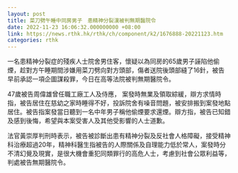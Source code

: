 ```yaml
---
layout: post
title: 菜刀劈午睡中同房男子　患精神分裂漢被判無期醫院令
date: 2022-11-23 16:06:32.000000000 +08:00
link: https://news.rthk.hk/rthk/ch/component/k2/1676888-20221123.htm
categories: rthk
---
```


一名患精神分裂症的殘疾人士院舍男住客，懷疑以為同房的65歲男子誣陷他偷煙，趁對方午睡期間涉嫌用菜刀劈向對方頭部，傷者送院後頭部縫了16針，被告早前承認一項企圖謀殺罪，今日在高等法院被判無期醫院令。

47歲被告周偉雄曾任職工廠工人及侍應， 案發時無業及領取綜緩，辯方求情時指，被告居住在慈幼之家時睡得不好，投訴院舍有噪音問題，被安排搬到案發地點居住。被告指案發當日聽到一名中年男子稱他偷煙要求還煙。辯方指，被告已知錯及感到後悔，希望與本案受害人及其他受影響的人士道歉。

法官黃崇厚判刑時表示，被告被診斷出患有精神分裂及反社會人格障礙，接受精神科治療超過20年，精神科醫生指被告的人際關係及自理能力低於常人，案發時分不清幻覺及現實，是很大機會重犯同類罪行的高危人士，考慮到社會公眾利益等，判處被告無期醫院令。

